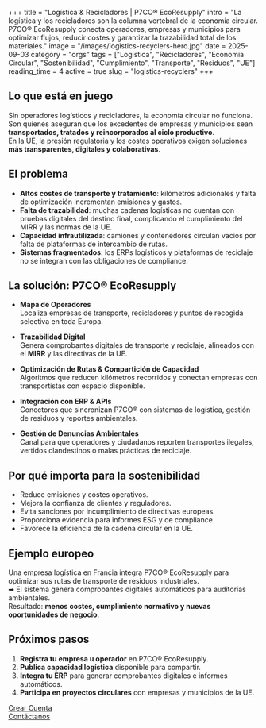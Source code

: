+++
title = "Logística & Recicladores | P7CO® EcoResupply"
intro = "La logística y los recicladores son la columna vertebral de la economía circular. P7CO® EcoResupply conecta operadores, empresas y municipios para optimizar flujos, reducir costes y garantizar la trazabilidad total de los materiales."
image = "/images/logistics-recyclers-hero.jpg"
date = 2025-09-03
category = "orgs"
tags = ["Logística", "Recicladores", "Economía Circular", "Sostenibilidad", "Cumplimiento", "Transporte", "Residuos", "UE"]
reading_time = 4
active = true
slug = "logistics-recyclers"
+++

## Lo que está en juego
Sin operadores logísticos y recicladores, la economía circular no funciona.  
Son quienes aseguran que los excedentes de empresas y municipios sean **transportados, tratados y reincorporados al ciclo productivo**.  
En la UE, la presión regulatoria y los costes operativos exigen soluciones **más transparentes, digitales y colaborativas**.

## El problema
- **Altos costes de transporte y tratamiento**: kilómetros adicionales y falta de optimización incrementan emisiones y gastos.  
- **Falta de trazabilidad**: muchas cadenas logísticas no cuentan con pruebas digitales del destino final, complicando el cumplimiento del MIRR y las normas de la UE.  
- **Capacidad infrautilizada**: camiones y contenedores circulan vacíos por falta de plataformas de intercambio de rutas.  
- **Sistemas fragmentados**: los ERPs logísticos y plataformas de reciclaje no se integran con las obligaciones de compliance.  

## La solución: P7CO® EcoResupply
- **Mapa de Operadores**  
  Localiza empresas de transporte, recicladores y puntos de recogida selectiva en toda Europa.  

- **Trazabilidad Digital**  
  Genera comprobantes digitales de transporte y reciclaje, alineados con el **MIRR** y las directivas de la UE.  

- **Optimización de Rutas & Compartición de Capacidad**  
  Algoritmos que reducen kilómetros recorridos y conectan empresas con transportistas con espacio disponible.  

- **Integración con ERP & APIs**  
  Conectores que sincronizan P7CO® con sistemas de logística, gestión de residuos y reportes ambientales.  

- **Gestión de Denuncias Ambientales**  
  Canal para que operadores y ciudadanos reporten transportes ilegales, vertidos clandestinos o malas prácticas de reciclaje.  

## Por qué importa para la sostenibilidad
- Reduce emisiones y costes operativos.  
- Mejora la confianza de clientes y reguladores.  
- Evita sanciones por incumplimiento de directivas europeas.  
- Proporciona evidencia para informes ESG y de compliance.  
- Favorece la eficiencia de la cadena circular en la UE.  

## Ejemplo europeo
Una empresa logística en Francia integra P7CO® EcoResupply para optimizar sus rutas de transporte de residuos industriales.  
➡ El sistema genera comprobantes digitales automáticos para auditorías ambientales.  
Resultado: **menos costes, cumplimiento normativo y nuevas oportunidades de negocio**.  

## Próximos pasos
1. **Registra tu empresa u operador** en P7CO® EcoResupply.  
2. **Publica capacidad logística** disponible para compartir.  
3. **Integra tu ERP** para generar comprobantes digitales e informes automáticos.  
4. **Participa en proyectos circulares** con empresas y municipios de la UE.  

[Crear Cuenta](/es/Account/Register)  
[Contáctanos](/es/Home/Contact)  
